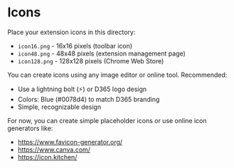# Icons

Place your extension icons in this directory:

- `icon16.png` - 16x16 pixels (toolbar icon)
- `icon48.png` - 48x48 pixels (extension management page)
- `icon128.png` - 128x128 pixels (Chrome Web Store)

You can create icons using any image editor or online tool. Recommended:
- Use a lightning bolt (⚡) or D365 logo design
- Colors: Blue (#0078d4) to match D365 branding
- Simple, recognizable design

For now, you can create simple placeholder icons or use online icon generators like:
- https://www.favicon-generator.org/
- https://www.canva.com/
- https://icon.kitchen/

